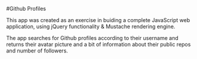 #Github Profiles

This app was created as an exercise in buiding a complete JavaScript web application, 
using jQuery functionality & Mustache rendering engine.

The app searches for Github profiles according to their username and returns their
avatar picture and a bit of information about their public repos and number of followers.

